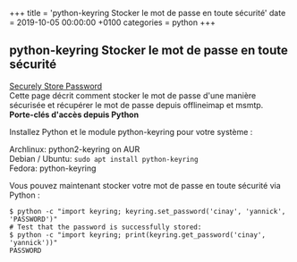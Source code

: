 +++
title = 'python-keyring Stocker le mot de passe en toute sécurité'
date = 2019-10-05 00:00:00 +0100
categories = python
+++
## python-keyring Stocker le mot de passe en toute sécurité

[Securely Store Password](https://github.com/sup-heliotrope/sup/wiki/Securely-Store-Password)  
Cette page décrit comment stocker le mot de passe d'une manière sécurisée et récupérer le mot de passe depuis offlineimap et msmtp.  
**Porte-clés d'accès depuis Python**

Installez Python et le module python-keyring pour votre système :

Archlinux: python2-keyring on AUR  
Debian / Ubuntu: `sudo apt install python-keyring`  
Fedora: python-keyring  

Vous pouvez maintenant stocker votre mot de passe en toute sécurité via Python :

```
$ python -c "import keyring; keyring.set_password('cinay', 'yannick', 'PASSWORD')"
# Test that the password is successfully stored:
$ python -c "import keyring; print(keyring.get_password('cinay', 'yannick'))"
PASSWORD
```

